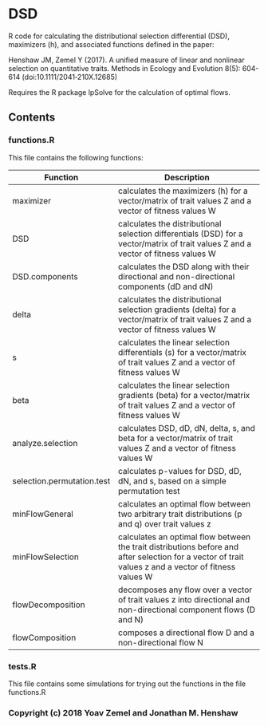 # DSD
R code for calculating the distributional selection differential (DSD), maximizers (h), and associated functions defined in the paper:

Henshaw JM, Zemel Y (2017). A unified measure of linear and nonlinear selection on quantitative traits. Methods in Ecology and Evolution 8(5): 604-614 (doi:10.1111/2041‑210X.12685)

Requires the R package lpSolve for the calculation of optimal flows.

## Contents
### functions.R
This file contains the following functions:

| Function | Description |
| --- | --- |
| maximizer | calculates the maximizers (h) for a vector/matrix of trait values Z and a vector of fitness values W |
| DSD | calculates the distributional selection differentials (DSD) for a vector/matrix of trait values Z and a vector of fitness values W |
| DSD.components | calculates the DSD along with their directional and non-directional components (dD and dN) |
| delta | calculates the distributional selection gradients (delta) for a vector/matrix of trait values Z and a vector of fitness values W |
| s | calculates the linear selection differentials (s) for a vector/matrix of trait values Z and a vector of fitness values W |
| beta | calculates the linear selection gradients (beta) for a vector/matrix of trait values Z and a vector of fitness values W |
| analyze.selection | calculates DSD, dD, dN, delta, s, and beta for a vector/matrix of trait values Z and a vector of fitness values W |
| selection.permutation.test | calculates p-values for DSD, dD, dN, and s, based on a simple permutation test |
| minFlowGeneral | calculates an optimal flow between two arbitrary trait distributions (p and q) over trait values z |
| minFlowSelection | calculates an optimal flow between the trait distributions before and after selection for a vector of trait values z and a vector of fitness values W|
| flowDecomposition | decomposes any flow over a vector of trait values z into directional and non-directional component flows (D and N)|
| flowComposition | composes a directional flow D and a non-directional flow N|

### tests.R
This file contains some simulations for trying out the functions in the file functions.R

### Copyright (c) 2018 Yoav Zemel and Jonathan M. Henshaw
